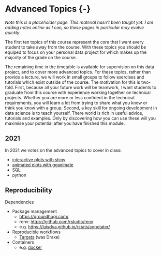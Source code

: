 # Advanced Topics {-}

<div class="info">
<p><em>Note this is a placeholder page. This material hasn’t been taught yet. I am adding notes online as I can, so these pages in particular may evolve quickly</em></p>
</div>

The first ten topics of this course represent the core that I want every student to take away from the course. With these topics you should be equiped to focus on your personal data project for which makes up the majority of the grade on the course.

The remaining time in the timetable is available for supervision on this data project, and to cover more advanced topics. For these topics, rather than provide a lecture, we will work in small groups to follow exercises and tutorials which exist outside of the course. The motivation for this is two-fold. First, because all your future work will be teamwork, I want students to graduate from this course with experience working together on technical projects. Whether you are more or less confident in the technical requirements, you will learn a lot from trying to share what you know or think you know with a group. Second, a key skill for ongoing development in data science is to teach yourself. There world is rich in useful advice, tutorials and examples. Only by discovering how you can use these will you maximise your potential after you have finished this module.

## 2021

In 2021 we votes on the advanced topics to cover in class:
* [interactive plots with shiny](interactive-graphs-with-shiny.html)
* [animated plots with gganimate](animated-plots-with-gganimate.html)
* [SQL](database-queries-sql.html)
* python


## Reproducibility

Dependencies

 * Package management 
    * https://groundhogr.com/
    * renv: https://github.com/rstudio/renv
    * e.g. https://luisdva.github.io/rstats/annotater/
 * Reproducible workflows
    * [Targets](https://books.ropensci.org/targets/) (was Drake)
 * Containers
    * e.g. [docker](https://www.docker.com/)



